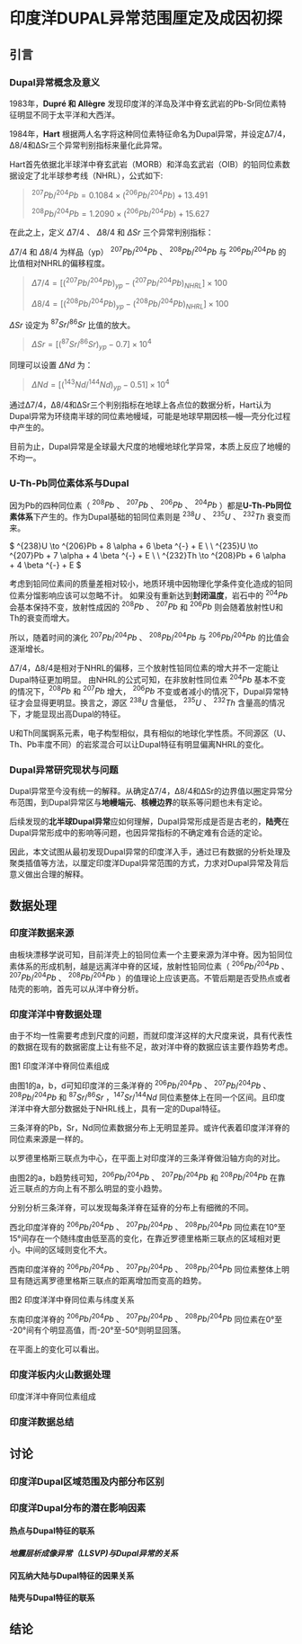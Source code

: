 # 印度洋DUPAL异常范围厘定及成因初探

## 引言

### Dupal异常概念及意义

1983年，**Dupré 和 Allègre** 发现印度洋的洋岛及洋中脊玄武岩的Pb-Sr同位素特征明显不同于太平洋和大西洋。

1984年，**Hart** 根据两人名字将这种同位素特征命名为Dupal异常，并设定Δ7/4，Δ8/4和ΔSr三个异常判别指标来量化此异常。

Hart首先依据北半球洋中脊玄武岩（MORB）和洋岛玄武岩（OIB）的铅同位素数据设定了北半球参考线（NHRL），公式如下:

> $^{207}Pb/^{204}Pb = 0.1084 × (^{206}Pb/^{204}Pb) + 13.491$
>
> $^{208}Pb/^{204}Pb = 1.2090 × (^{206}Pb/^{204}Pb) + 15.627$

在此之上，定义 $\Delta 7/4$ 、 $\Delta 8/4$ 和 $\Delta Sr$ 三个异常判别指标：

$\Delta 7/4$ 和 $\Delta 8/4$ 为样品（yp） $^{207} Pb/ ^{204} Pb$ 、 $^{208} Pb/ ^{204} Pb$ 与 $^{206} Pb/ ^{204} Pb$ 的比值相对NHRL的偏移程度。

> $\Delta 7/4 =[ (^{207} Pb/ ^{204} Pb)_{yp} - (^{207} Pb/ ^{204} Pb)_{NHRL}]×100$
>
> $\Delta 8/4 =[ (^{208} Pb/ ^{204} Pb)_{yp} - (^{208} Pb/ ^{204} Pb)_{NHRL}]×100$

$\Delta Sr$ 设定为 $^{87}Sr/^{86}Sr$ 比值的放大。

> $ΔSr =[ (^{87}Sr/^{86}Sr)_{yp} - 0.7] ×10^4$

同理可以设置 $\Delta Nd$ 为：

> $ΔNd =[ (^{143}Nd/^{144}Nd)_{yp} - 0.51] ×10^4$

通过Δ7/4，Δ8/4和ΔSr三个判别指标在地球上各点位的数据分析，Hart认为Dupal异常为环绕南半球的同位素地幔域，可能是地球早期因核—幔—壳分化过程中产生的。

目前为止，Dupal异常是全球最大尺度的地幔地球化学异常，本质上反应了地幔的不均一。

### U-Th-Pb同位素体系与Dupal

因为Pb的四种同位素（ $^{208}Pb$ 、 $^{207}Pb$ 、 $^{206}Pb$ 、 $^{204}Pb$ ）都是**U-Th-Pb同位素体系**下产生的。作为Dupal基础的铅同位素则是 $^{238}U$ 、 $^{235}U$ 、 $^{232}Th$ 衰变而来。

$
^{238}U \to ^{206}Pb + 8 \alpha + 6 \beta ^{-} + E \\
\\
^{235}U \to ^{207}Pb + 7 \alpha + 4 \beta ^{-} + E \\
\\
^{232}Th \to ^{208}Pb + 6 \alpha + 4 \beta ^{-} + E
$

考虑到铅同位素间的质量差相对较小，地质环境中因物理化学条件变化造成的铅同位素分馏影响应该可以忽略不计。
如果没有重新达到**封闭温度**，岩石中的 $^{204}Pb$ 会基本保持不变，放射性成因的 $^{208}Pb$ 、 $^{207}Pb$ 和 $^{206}Pb$ 则会随着放射性U和Th的衰变而增大。

所以，随着时间的演化 $^{207} Pb/ ^{204} Pb$ 、 $^{208} Pb/ ^{204} Pb$ 与 $^{206} Pb/ ^{204} Pb$ 的比值会逐渐增长。

Δ7/4，Δ8/4是相对于NHRL的偏移，三个放射性铅同位素的增大并不一定能让Dupal特征更加明显。
由NHRL的公式可知，在非放射性同位素 $^{204}Pb$ 基本不变的情况下，$^{208}Pb$ 和 $^{207}Pb$ 增大， $^{206}Pb$ 不变或者减小的情况下，Dupal异常特征才会显得更明显。换言之，源区 $^{238}U$ 含量低， $^{235}U$ 、 $^{232}Th$ 含量高的情况下，才能显现出高Dupal的特征。

U和Th同属锕系元素，电子构型相似，具有相似的地球化学性质。不同源区（U、Th、Pb丰度不同）的岩浆混合可以让Dupal特征有明显偏离NHRL的变化。

### Dupal异常研究现状与问题

Dupal异常至今没有统一的解释。从确定Δ7/4，Δ8/4和ΔSr的边界值以圈定异常分布范围，到Dupal异常区与**地幔端元**、**核幔边界**的联系等问题也未有定论。

后续发现的**北半球Dupal异常**应如何理解，Dupal异常形成是否是古老的，**陆壳**在Dupal异常形成中的影响等问题，也因异常指标的不确定难有合适的定论。

因此，本文试图从最初发现Dupal异常的印度洋入手，通过已有数据的分析处理及聚类插值等方法，以厘定印度洋Dupal异常范围的方式，力求对Dupal异常及背后意义做出合理的解释。

## 数据处理

### 印度洋数据来源

由板块漂移学说可知，目前洋壳上的铅同位素一个主要来源为洋中脊。因为铅同位素体系的形成机制，越是远离洋中脊的区域，放射性铅同位素（ $^{206} Pb/ ^{204} Pb$ 、 $^{207} Pb/ ^{204} Pb$ 、 $^{208} Pb/ ^{204} Pb$ ）的值理论上应该更高。不管后期是否受热点或者陆壳的影响，首先可以从洋中脊分析。

### 印度洋洋中脊数据处理

由于不均一性需要考虑到尺度的问题，而就印度洋这样的大尺度来说，具有代表性的数据在现有的数据密度上让有些不足，故对洋中脊的数据应该主要作趋势考虑。

图1 印度洋洋中脊同位素组成

由图1的a，b，d可知印度洋的三条洋脊的 $^{206} Pb/ ^{204} Pb$ 、 $^{207} Pb/ ^{204} Pb$ 、 $^{208} Pb/ ^{204} Pb$ 和 $^{87}Sr/^{86}Sr$ ，$^{147}Sr/^{144}Nd$ 同位素整体上在同一个区间。且印度洋洋中脊大部分数据处于NHRL线上，具有一定的Dupal特征。

三条洋脊的Pb，Sr，Nd同位素数据分布上无明显差异。或许代表着印度洋洋脊的同位素来源是一样的。

以罗德里格斯三联点为中心，在平面上对印度洋的三条洋脊做沿轴方向的对比。

由图2的a，b趋势线可知，$^{206} Pb/ ^{204} Pb$ 、 $^{207} Pb/ ^{204} Pb$ 和 $^{208} Pb/ ^{204} Pb$ 在靠近三联点的方向上有不那么明显的变小趋势。

分别分析三条洋脊，可以发现每条洋脊在延脊的分布上有细微的不同。

西北印度洋脊的 $^{206} Pb/ ^{204} Pb$ 、 $^{207} Pb/ ^{204} Pb$ 、 $^{208} Pb/ ^{204} Pb$ 同位素在10°至15°间存在一个随纬度由低至高的变化，在靠近罗德里格斯三联点的区域相对更小。中间的区域则变化不大。

西南印度洋脊的 $^{206} Pb/ ^{204} Pb$ 、 $^{207} Pb/ ^{204} Pb$ 、 $^{208} Pb/ ^{204} Pb$ 同位素整体上明显有随远离罗德里格斯三联点的距离增加而变高的趋势。

图2 印度洋洋中脊同位素与纬度关系

东南印度洋脊的 $^{206} Pb/ ^{204} Pb$ 、 $^{207} Pb/ ^{204} Pb$ 、 $^{208} Pb/ ^{204} Pb$ 同位素在0°至 -20°间有个明显高值，而-20°至-50°则明显回落。

在平面上的变化可以看出。

### 印度洋板内火山数据处理

印度洋洋中脊同位素组成

### 印度洋数据总结

## 讨论

### 印度洋Dupal区域范围及内部分布区别

### 印度洋Dupal分布的潜在影响因素

#### 热点与Dupal特征的联系

#### *地震层析成像异常（LLSVP)与Dupal异常的关系*

#### 冈瓦纳大陆与Dupal特征的因果关系

#### 陆壳与Dupal特征的联系

## 结论
